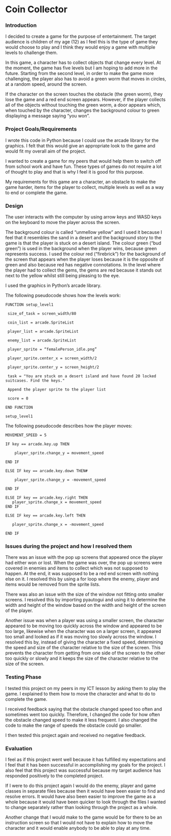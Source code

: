 # Coin Collector 

### Introduction
I decided to create a game for the purpose of entertainment. The target audience is children of my age (12) as I feel this is the type of game they would choose to play and I think they would enjoy a game with multiple levels to challenge them.

In this game, a character has to collect objects that change every level. At the moment, the game has five levels but I am hoping to add more in the future. Starting from the second level, in order to make the game more challenging, the player also has to avoid a green worm that moves in circles, at a random speed, around the screen. 

If the character on the screen touches the obstacle (the green worm), they lose the game and a red end screen appears. However, if the player collects all of the objects without touching the green worm, a door appears which, when touched by the character, changes the background colour to green displaying a message saying “you won”.
 
### Project Goals/Requirements
I wrote this code in Python because I could use the arcade library for the graphics. I felt that this would give an appropriate look to the game and would fit my overall aim of the project. 

I wanted to create a game for my peers that would help them to switch off from school work and have fun. These types of games do not require a lot of thought to play and that is why I feel it is good for this purpose.

My requirements for this game are a character, an obstacle to make the game harder, items for the player to collect, multiple levels as well as a way to end or complete the game. 

### Design
The user interacts with the computer by using arrow keys and WASD keys on the keyboard to move the player across the screen. 

The background colour is called “unmellow yellow” and I used it because I feel that it resembles the sand in a desert and the background story to the game is that the player is stuck on a desert island. The colour green (“bud green”) is used in the background when the player wins, because green represents success. I used the colour red (“firebrick”) for the background of the screen that appears when the player loses because it is the opposite of green and also because red has negative connotations. In the level where the player had to collect the gems, the gems are red because it stands out next to the yellow whilst still being pleasing to the eye.

I used the graphics in Python’s arcade library.

The following pseudocode shows how the levels work:

    FUNCTION setup_level1

     size_of_task = screen_width/80

     coin_list = arcade.SpriteList

     player_list = arcade.SpriteList

     enemy_list = arcade.SpriteList

     player_sprite = “femalePerson_idle.png”

     player_sprite.center_x = screen_width/2

     player_sprite.center_y = screen_height/2

     task = "You are stuck on a desert island and have found 20 locked suitcases. Find the keys."

     Append the player sprite to the player list

     score = 0

    END FUNCTION

    setup_level1

The following pseudocode describes how the player moves:

    MOVEMENT_SPEED = 5

    IF key == arcade.key.up THEN

        player_sprite.change_y = movement_speed

    END IF

    ELSE IF key == arcade.key.down THEN#

        player_sprite.change_y = -movement_speed

    END IF

    ELSE IF key == arcade.key.right THEN
       player_sprite.change_x = movement_speed
    END IF

    ELSE IF key == arcade.key.left THEN

       player_sprite.change_x = -movement_speed

    END IF

### Issues during the project and how I resolved them
There was an issue with the pop up screens that appeared once the player had either won or lost. When the game was over, the pop up screens were covered in enemies and items to collect which was not supposed to happen. At the end, it was supposed to be a red end screen with nothing else on it. I resolved this by using a for loop where the enemy, player and items would be removed from the sprite lists. 

There was also an issue with the size of the window not fitting onto smaller screens. I resolved this by importing pyautogui and using it to determine the width and height of the window based on the width and height of the screen of the player. 

Another issue was when a player was using a smaller screen, the character appeared to be moving too quickly across the window and appeared to be too large, likewise when the character was on a larger screen, it appeared too small and looked as if it was moving too slowly across the window. I resolved this by, instead of giving the character a fixed speed, determining the speed and size of the character relative to the size of the screen. This prevents the character from getting from one side of the screen to the other too quickly or slowly and it keeps the size of the character relative to the size of the screen. 

### Testing Phase
I tested this project on my peers in my ICT lesson by asking them to play the game. I explained to them how to move the character and what to do to complete the game.

I received feedback saying that the obstacle changed speed too often and sometimes went too quickly. Therefore, I changed the code for how often the obstacle changed speed to make it less frequent. I also changed the code to make the range of speeds the obstacle could go smaller.

I then tested this project again and received no negative feedback.

### Evaluation
I feel as if this project went well because it has fulfilled my expectations and I feel that it has been successful in accomplishing my goals for the project. I also feel that this project was successful because my target audience has responded positively to the completed project. 

If I were to do this project again I would do the enemy, player and game classes in separate files because then it would have been easier to find and resolve errors. It would have also been easier to improve the game as a whole because it would have been quicker to look through the files I wanted to change separately rather than looking through the project as a whole.

Another change that I would make to the game would be for there to be an instruction screen so that I would not have to explain how to move the character and it would enable anybody to be able to play at any time.
